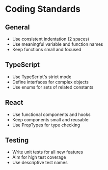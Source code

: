 # Coding Standards

## General
- Use consistent indentation (2 spaces)
- Use meaningful variable and function names
- Keep functions small and focused

## TypeScript
- Use TypeScript's strict mode
- Define interfaces for complex objects
- Use enums for sets of related constants

## React
- Use functional components and hooks
- Keep components small and reusable
- Use PropTypes for type checking

## Testing
- Write unit tests for all new features
- Aim for high test coverage
- Use descriptive test names